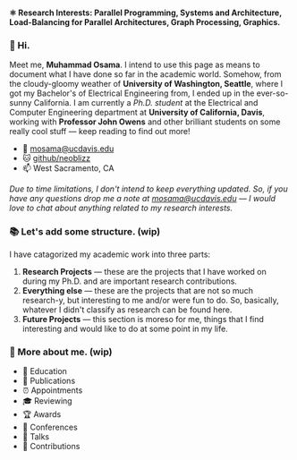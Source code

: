 #### ⚛️ Research Interests: Parallel Programming, Systems and Architecture, Load-Balancing for Parallel Architectures, Graph Processing, Graphics.

### :wave: Hi.
Meet me, **Muhammad Osama**. I intend to use this page as means to document what I have done so far in the academic world. Somehow, from the cloudy-gloomy weather of **University of Washington, Seattle**, where I got my Bachelor's of Electrical Engineering from, I ended up in the ever-so-sunny California. I am currently a *Ph.D. student* at the Electrical and Computer Engineering department at **University of California, Davis**, working with **Professor John Owens** and other brilliant students on some really cool stuff — keep reading to find out more!

* :email: mosama@ucdavis.edu
* :cat: [github/neoblizz](https://github.com/neoblizz)
* :mailbox: West Sacramento, CA

*Due to time limitations, I don't intend to keep everything updated. So, if you have any questions drop me a note at mosama@ucdavis.edu — I would love to chat about anything related to my research interests.*

### :books: Let's add some structure. (wip)
I have catagorized my academic work into three parts:

1. **Research Projects** — these are the projects that I have worked on during my Ph.D. and are important research contributions.
2. **Everything else** — these are the projects that are not so much research-y, but interesting to me and/or were fun to do. So, basically, whatever I didn't classify as research can be found here.
3. **Future Projects** — this section is moreso for me, things that I find interesting and would like to do at some point in my life.

### :space_invader: More about me. (wip)
- 🌱 Education
- 📝 Publications
- ⏰ Appointments
- 🎓 Reviewing
- 🏆 Awards
- 🍍 Conferences
- 💬 Talks
- 🎉 Contributions
